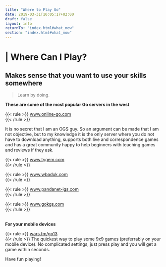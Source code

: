 ```yaml
---
title: "Where to Play Go"
date: 2019-03-31T10:05:17+02:00
draft: false
layout: info
returnTo: "index.html#what_now"
section: "index.html#what_now"
---
```


# | Where Can I Play?
## Makes sense that you want to use your skills somewhere

> Learn by doing.  

**These are some of the most popular Go servers in the west**

{{< rule >}}
	<a href="https://online-go.com/" target="_blank" noreferrer noopener>www.online-go.com</a>  
{{< /rule >}}

It is no secret that I am an OGS guy. So an argument can be made that I am not objective, but to my knowledge it is the only server where you do not have to download anything, supports both live and correspondence games and has a great community happy to help beginners with teaching games and reviews if they ask. 

{{< rule >}}
	<a href="http://www.tygem.com/" target="_blank" noreferrer noopener>www.tygem.com</a>  
{{< /rule >}}

{{< rule >}}
	<a href="http://www.wbaduk.com/" target="_blank" noreferrer noopener>www.wbaduk.com</a>  
{{< /rule >}}

{{< rule >}}
	<a href="https://pandanet-igs.com/communities/pandanet" target="_blank" noreferrer noopener>www.pandanet-igs.com</a>  
{{< /rule >}}

{{< rule >}}
	<a href="http://www.gokgs.com/" target="_blank" noreferrer noopener>www.gokgs.com</a>  
{{< /rule >}}
<br><br>

**For your mobile devices**

{{< rule >}}
	<a href="http://wars.fm/go13" target="_blank" noreferrer noopener>wars.fm/go13</a>  
{{< /rule >}}
The quickest way to play some 9x9 games (preferrably on your mobile device). No complicated settings, just press play and you will get a game within seconds.

Have fun playing!